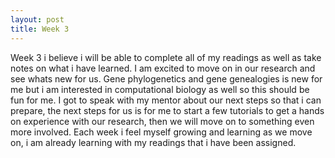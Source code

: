 ```yaml
---
layout: post
title: Week 3
---
```


Week 3 i believe i will be able to complete all of my readings as well as take notes on what i have learned. I am excited to move on in our research and see whats new for us. Gene phylogenetics and gene genealogies is new for me but i am interested in computational biology as well so this should be fun for me. I got to speak with my mentor about our next steps so that i can prepare, the next steps for us is for me to start a few tutorials to get a hands on experience with our research, then we will move on to something even more involved. Each week i feel myself growing and learning as we move on, i am already learning with my readings that i have been assigned. 
